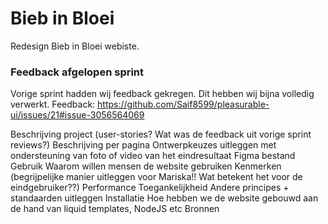 # Bieb in Bloei
Redesign Bieb in Bloei webiste.

### Feedback afgelopen sprint
Vorige sprint hadden wij feedback gekregen. Dit hebben wij bijna volledig verwerkt.
Feedback: https://github.com/Saif8599/pleasurable-ui/issues/21#issue-3056564069




Beschrijving project (user-stories? Wat was de feedback uit vorige sprint reviews?)
Beschrijving per pagina
Ontwerpkeuzes uitleggen met ondersteuning van foto of video van het eindresultaat
Figma bestand
Gebruik
Waarom willen mensen de website gebruiken
Kenmerken (begrijpelijke manier uitleggen voor Mariska!! Wat betekent het voor de eindgebruiker??)
Performance
Toegankelijkheid
Andere principes + standaarden uitleggen
Installatie
Hoe hebben we de website gebouwd aan de hand van liquid templates, NodeJS etc
Bronnen
